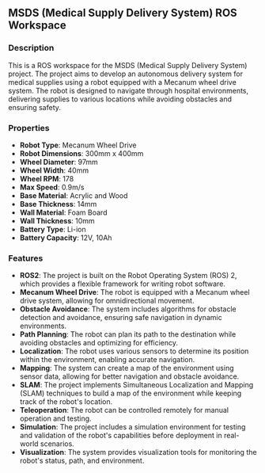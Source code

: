 ## MSDS (Medical Supply Delivery System) ROS Workspace 

### Description
This is a ROS workspace for the MSDS (Medical Supply Delivery System) project. The project aims to develop an autonomous delivery system for medical supplies using a robot equipped with a Mecanum wheel drive system.
The robot is designed to navigate through hospital environments, delivering supplies to various locations while avoiding obstacles and ensuring safety.

### Properties
- **Robot Type**: Mecanum Wheel Drive
- **Robot Dimensions**: 300mm x 400mm
- **Wheel Diameter**: 97mm
- **Wheel Width**: 40mm
- **Wheel RPM**: 178
- **Max Speed**: 0.9m/s
- **Base Material**: Acrylic and Wood
- **Base Thickness**: 14mm
- **Wall Material**: Foam Board
- **Wall Thickness**: 10mm
- **Battery Type**: Li-ion
- **Battery Capacity**: 12V, 10Ah

### Features
- **ROS2**: The project is built on the Robot Operating System (ROS) 2, which provides a flexible framework for writing robot software.
- **Mecanum Wheel Drive**: The robot is equipped with a Mecanum wheel drive system, allowing for omnidirectional movement.
- **Obstacle Avoidance**: The system includes algorithms for obstacle detection and avoidance, ensuring safe navigation in dynamic environments.
- **Path Planning**: The robot can plan its path to the destination while avoiding obstacles and optimizing for efficiency.
- **Localization**: The robot uses various sensors to determine its position within the environment, enabling accurate navigation.
- **Mapping**: The system can create a map of the environment using sensor data, allowing for better navigation and obstacle avoidance.
- **SLAM**: The project implements Simultaneous Localization and Mapping (SLAM) techniques to build a map of the environment while keeping track of the robot's location.
- **Teleoperation**: The robot can be controlled remotely for manual operation and testing.
- **Simulation**: The project includes a simulation environment for testing and validation of the robot's capabilities before deployment in real-world scenarios.
- **Visualization**: The system provides visualization tools for monitoring the robot's status, path, and environment.

<!-- ### Installation -->
